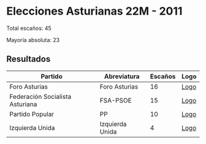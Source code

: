 # Elecciones Asturianas 22M - 2011

Total escaños: 45

Mayoría absoluta: 23

## Resultados

| Partido | Abreviatura | Escaños | Logo |
| - | - | - | - |
| Foro Asturias | Foro Asturias | 16 | [Logo](https://github.com/playzzz/Pactos/blob/master/Logos/Foro%20Asturias.jpg?raw=true)
| Federación Socialista Asturiana | FSA-PSOE | 15 | [Logo](https://github.com/playzzz/Pactos/blob/master/Logos/PSOE.jpg?raw=true)
| Partido Popular | PP | 10 | [Logo](https://github.com/playzzz/Pactos/blob/master/Logos/PP.jpg?raw=true)
| Izquierda Unida | Izquierda Unida | 4 | [Logo](https://github.com/playzzz/Pactos/blob/master/Logos/IU.jpg?raw=true)
